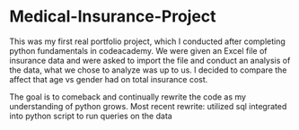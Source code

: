 # Medical-Insurance-Project

This was my first real portfolio project, which I conducted after completing python fundamentals in codeacademy. We were given an Excel file of insurance data and were asked to import the file and conduct an analysis of the data, what we chose to analyze was up to us. I decided to compare the affect that age vs gender had on total insurance cost.

The goal is to comeback and continually rewrite the code as my understanding of python grows. 
Most recent rewrite: utilized sql integrated into python script to run queries on the data
